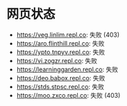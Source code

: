 # 网页状态
- https://veg.linlim.repl.co: 失败 (403)
- https://aro.flinthill.repl.co: 失败
- https://ypto.tnpyv.repl.co: 失败
- https://vi.zogzr.repl.co: 失败
- https://learninggarden.repl.co: 失败
- https://deo.babox.repl.co: 失败
- https://stds.stpsc.repl.co: 失败
- https://moo.zxco.repl.co: 失败 (403)
